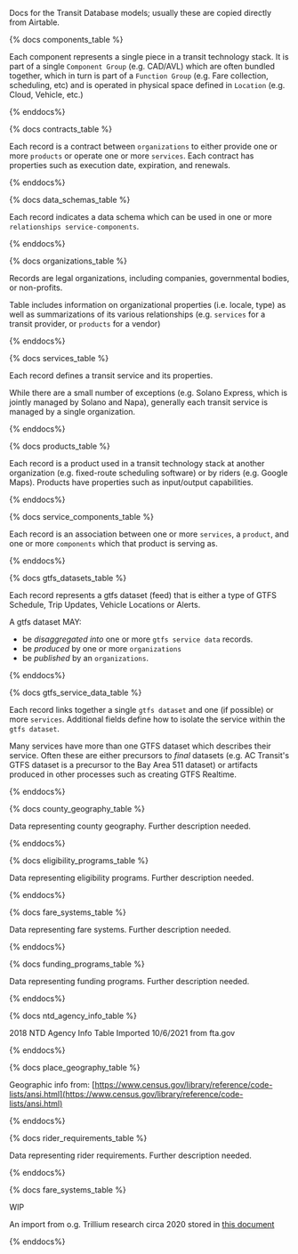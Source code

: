 Docs for the Transit Database models; usually these are copied directly from Airtable.

{% docs components_table %}

Each component represents a single piece in a
transit technology stack.  It is part of a single
`Component Group` (e.g. CAD/AVL) which are often
bundled together, which in turn is part of a
`Function Group` (e.g. Fare collection, scheduling,
etc) and is operated in physical space defined
in `Location` (e.g. Cloud, Vehicle, etc.)

{% enddocs%}

{% docs contracts_table %}

Each record is a contract between `organizations` to either provide one or more `products` or operate one or more `services`.  Each contract has properties such as execution date, expiration, and renewals.

{% enddocs%}

{% docs data_schemas_table %}

Each record indicates a data schema which  can be used in one or more `relationships service-components`.

{% enddocs%}

{% docs organizations_table %}

Records are legal organizations, including companies, governmental bodies, or non-profits.

Table includes information on organizational properties (i.e. locale, type) as well as summarizations of its various relationships (e.g. `services` for a transit provider, or `products` for a vendor)

{% enddocs%}

{% docs services_table %}

Each record defines a transit service and its properties.

While there are a small number of exceptions (e.g. Solano Express, which is jointly managed by Solano and Napa), generally each transit service is managed by a single organization.

{% enddocs%}

{% docs products_table %}

Each record is a product used in a transit technology stack at another organization (e.g. fixed-route scheduling software) or by riders (e.g. Google Maps).  Products have properties such as input/output capabilities.

{% enddocs%}

{% docs service_components_table %}

Each record is an association between one or more `services`, a `product`, and one or more `components` which that product is serving as.

{% enddocs%}

{% docs gtfs_datasets_table %}

Each record represents a gtfs dataset (feed) that is either a type of GTFS Schedule, Trip Updates, Vehicle Locations or Alerts.

A gtfs dataset MAY:
- be *disaggregated into* one or more `gtfs service data` records.
- be *produced* by one or more `organizations`
- be *published* by an `organizations`.

{% enddocs%}

{% docs gtfs_service_data_table %}

Each record links together a single `gtfs dataset` and one (if possible) or more `services`.  Additional fields define how to isolate the service within the `gtfs dataset`.

Many services have more than one GTFS dataset which describes their service. Often these are either precursors to *final* datasets (e.g. AC Transit's GTFS dataset is a precursor to the Bay Area 511 dataset) or artifacts produced in other processes such as creating GTFS Realtime.

{% enddocs%}

{% docs county_geography_table %}

Data representing county geography. Further description needed.

{% enddocs%}

{% docs eligibility_programs_table %}

Data representing eligibility programs. Further description needed.

{% enddocs%}

{% docs fare_systems_table %}

Data representing fare systems. Further description needed.

{% enddocs%}

{% docs funding_programs_table %}

Data representing funding programs. Further description needed.

{% enddocs%}

{% docs ntd_agency_info_table %}

2018 NTD Agency Info Table
Imported 10/6/2021 from fta.gov

{% enddocs%}

{% docs place_geography_table %}

Geographic info from: [https://www.census.gov/library/reference/code-lists/ansi.html](https://www.census.gov/library/reference/code-lists/ansi.html)

{% enddocs%}

{% docs rider_requirements_table %}

Data representing rider requirements. Further description needed.

{% enddocs%}

{% docs fare_systems_table %}

WIP

An import from o.g. Trillium research circa 2020 stored in [this document](https://docs.google.com/spreadsheets/d/1qr49azk6p30mp96_7myKoO-Bb_bXMMn5ZzgbL-uPiPw/edit?usp=drive_web&ouid=116512595786393675275)

{% enddocs%}
